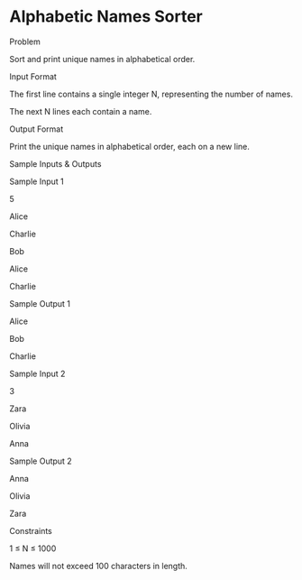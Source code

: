 # Alphabetic Names Sorter

Problem





Sort and print unique names in alphabetical order.





Input Format



The first line contains a single integer N, representing the number of names.

The next N lines each contain a name.





Output Format



Print the unique names in alphabetical order, each on a new line.





Sample Inputs & Outputs



Sample Input 1

5

Alice

Charlie

Bob

Alice

Charlie



Sample Output 1

Alice

Bob

Charlie







Sample Input 2

3

Zara

Olivia

Anna



Sample Output 2

Anna

Olivia

Zara







Constraints

1 ≤ N ≤ 1000

Names will not exceed 100 characters in length.



